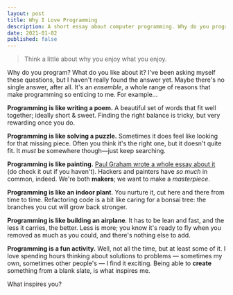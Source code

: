 ```yaml
---
layout: post
title: Why I Love Programming
description: A short essay about computer programming. Why do you program?
date: 2021-01-02
published: false
---
```


> Think a little about why you enjoy what you enjoy.

Why do you program? What do you like about it? I've been asking myself these questions, but I haven't really found the answer yet. Maybe there's no single answer, after all. It's an _ensemble_, a whole range of reasons that make programming so enticing to me. For example...

**Programming is like writing a poem.** A beautiful set of words that fit well together; ideally short &amp; sweet. Finding the right balance is tricky, but very rewarding once you do.

**Programming is like solving a puzzle.** Sometimes it does feel like looking for that missing piece. Often you think it's the right one, but it doesn't quite fit. It _must_ be somewhere though—just keep searching.

**Programming is like painting.** [Paul Graham wrote a whole essay about it](http://www.paulgraham.com/hp.html) (do check it out if you haven't). Hackers and painters have _so much_ in common, indeed. We're both **makers**; we want to make a _masterpiece_.

**Programming is like an indoor plant**. You nurture it, cut here and there from time to time. Refactoring code is a bit like caring for a bonsai tree: the branches you cut will grow back stronger.

**Programming is like building an airplane**. It has to be lean and fast, and the less it carries, the better. Less is more; you know it's ready to fly when you removed as much as you could, and there's nothing else to add.

**Programming is a fun activity.** Well, not all the time, but at least some of it. I love spending hours thinking about solutions to problems — sometimes my own, sometimes other people's — I find it exciting. Being able to **create** something from a blank slate, is what inspires me.

What inspires you?
